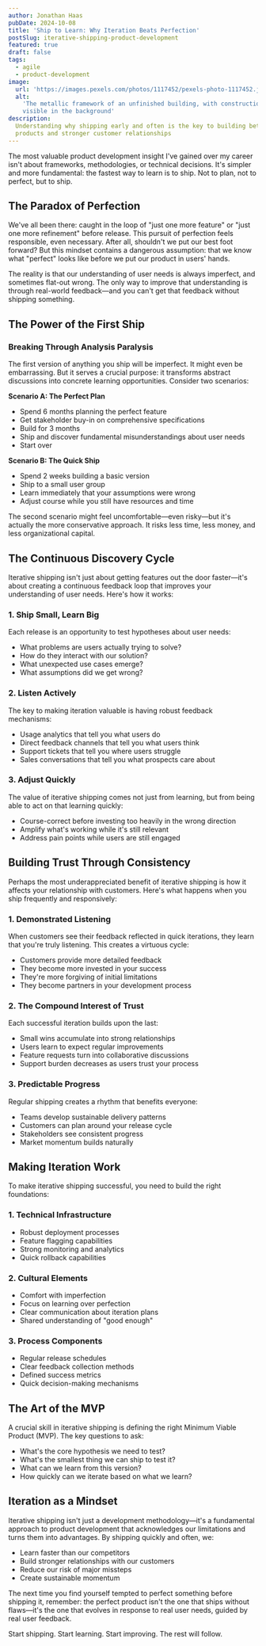 ```yaml
---
author: Jonathan Haas
pubDate: 2024-10-08
title: 'Ship to Learn: Why Iteration Beats Perfection'
postSlug: iterative-shipping-product-development
featured: true
draft: false
tags:
  - agile
  - product-development
image:
  url: 'https://images.pexels.com/photos/1117452/pexels-photo-1117452.jpeg?auto=compress&cs=tinysrgb&w=1260&h=750&dpr=2'
  alt:
    'The metallic framework of an unfinished building, with construction workers
    visible in the background'
description:
  Understanding why shipping early and often is the key to building better
  products and stronger customer relationships
---
```


The most valuable product development insight I've gained over my career isn't
about frameworks, methodologies, or technical decisions. It's simpler and more
fundamental: the fastest way to learn is to ship. Not to plan, not to perfect,
but to ship.

## The Paradox of Perfection

We've all been there: caught in the loop of "just one more feature" or "just one
more refinement" before release. This pursuit of perfection feels responsible,
even necessary. After all, shouldn't we put our best foot forward? But this
mindset contains a dangerous assumption: that we know what "perfect" looks like
before we put our product in users' hands.

The reality is that our understanding of user needs is always imperfect, and
sometimes flat-out wrong. The only way to improve that understanding is through
real-world feedback—and you can't get that feedback without shipping something.

## The Power of the First Ship

### Breaking Through Analysis Paralysis

The first version of anything you ship will be imperfect. It might even be
embarrassing. But it serves a crucial purpose: it transforms abstract
discussions into concrete learning opportunities. Consider two scenarios:

**Scenario A: The Perfect Plan**

- Spend 6 months planning the perfect feature
- Get stakeholder buy-in on comprehensive specifications
- Build for 3 months
- Ship and discover fundamental misunderstandings about user needs
- Start over

**Scenario B: The Quick Ship**

- Spend 2 weeks building a basic version
- Ship to a small user group
- Learn immediately that your assumptions were wrong
- Adjust course while you still have resources and time

The second scenario might feel uncomfortable—even risky—but it's actually the
more conservative approach. It risks less time, less money, and less
organizational capital.

## The Continuous Discovery Cycle

Iterative shipping isn't just about getting features out the door faster—it's
about creating a continuous feedback loop that improves your understanding of
user needs. Here's how it works:

### 1. Ship Small, Learn Big

Each release is an opportunity to test hypotheses about user needs:

- What problems are users actually trying to solve?
- How do they interact with our solution?
- What unexpected use cases emerge?
- What assumptions did we get wrong?

### 2. Listen Actively

The key to making iteration valuable is having robust feedback mechanisms:

- Usage analytics that tell you what users do
- Direct feedback channels that tell you what users think
- Support tickets that tell you where users struggle
- Sales conversations that tell you what prospects care about

### 3. Adjust Quickly

The value of iterative shipping comes not just from learning, but from being
able to act on that learning quickly:

- Course-correct before investing too heavily in the wrong direction
- Amplify what's working while it's still relevant
- Address pain points while users are still engaged

## Building Trust Through Consistency

Perhaps the most underappreciated benefit of iterative shipping is how it
affects your relationship with customers. Here's what happens when you ship
frequently and responsively:

### 1. Demonstrated Listening

When customers see their feedback reflected in quick iterations, they learn that
you're truly listening. This creates a virtuous cycle:

- Customers provide more detailed feedback
- They become more invested in your success
- They're more forgiving of initial limitations
- They become partners in your development process

### 2. The Compound Interest of Trust

Each successful iteration builds upon the last:

- Small wins accumulate into strong relationships
- Users learn to expect regular improvements
- Feature requests turn into collaborative discussions
- Support burden decreases as users trust your process

### 3. Predictable Progress

Regular shipping creates a rhythm that benefits everyone:

- Teams develop sustainable delivery patterns
- Customers can plan around your release cycle
- Stakeholders see consistent progress
- Market momentum builds naturally

## Making Iteration Work

To make iterative shipping successful, you need to build the right foundations:

### 1. Technical Infrastructure

- Robust deployment processes
- Feature flagging capabilities
- Strong monitoring and analytics
- Quick rollback capabilities

### 2. Cultural Elements

- Comfort with imperfection
- Focus on learning over perfection
- Clear communication about iteration plans
- Shared understanding of "good enough"

### 3. Process Components

- Regular release schedules
- Clear feedback collection methods
- Defined success metrics
- Quick decision-making mechanisms

## The Art of the MVP

A crucial skill in iterative shipping is defining the right Minimum Viable
Product (MVP). The key questions to ask:

- What's the core hypothesis we need to test?
- What's the smallest thing we can ship to test it?
- What can we learn from this version?
- How quickly can we iterate based on what we learn?

## Iteration as a Mindset

Iterative shipping isn't just a development methodology—it's a fundamental
approach to product development that acknowledges our limitations and turns them
into advantages. By shipping quickly and often, we:

- Learn faster than our competitors
- Build stronger relationships with our customers
- Reduce our risk of major missteps
- Create sustainable momentum

The next time you find yourself tempted to perfect something before shipping it,
remember: the perfect product isn't the one that ships without flaws—it's the
one that evolves in response to real user needs, guided by real user feedback.

Start shipping. Start learning. Start improving. The rest will follow.
